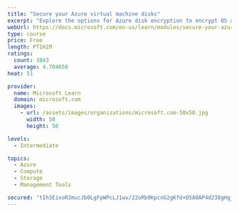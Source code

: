```yaml
---
title: "Secure your Azure virtual machine disks"
excerpt: "Explore the options for Azure disk encryption to encrypt OS and data disks on existing and new virtual machines."
webUrl: https://docs.microsoft.com/en-us/learn/modules/secure-your-azure-virtual-machine-disks/
type: course
price: Free
length: PT1H1M
ratings:
  count: 3843
  average: 4.704658
heat: 51

provider:
  name: Microsoft Learn
  domain: microsoft.com
  images:
    - url: /assets/images/organizations/microsoft.com-50x50.jpg
      width: 50
      height: 50

levels:
  - Intermediate

topics:
  - Azure
  - Compute
  - Storage
  - Management Tools

secured: "tIh3EixoR3mucJb0LgFpWPcLJ1wv/22oRb9KpcnG2gKfd+D5A0AP4d238gHgjQtATTC0R3rcmKFsvqRSMytqVZV+SOIfQ5fNjGV8jHnnjYDoKYWP6ZEhLDWNzDEBmtYiumfiqQbBv//+De4GtjF8A3epJa9J/Tk/Unw//H7jqA6jqGLbEGwXqWGHIC+k+ze5ZVRN/RSD1Hlo3aN/0AagaOw1pbFVrovFN3388C4Wdx046VeSFV1r/1Uhwx9TdysjcJZ41Ub44bVwUo8HHfMb0yej0/aezpcTkSbXc2oY1YX37VqqDiuO/2/Ln+53TEP5uKd88u+yIxXJ/imy2e1vP+L5qM/Njz0wBq9NJCk9OZ/eyVN0M9k09Yd8g3VPlqbWLf4PEs/TBWFhW4qsbUeohL9JE9Qy4SOwN2Tg1FO2nYo=;iJ6wOpyhsex0wS5UBEq5BQ=="
---
```



